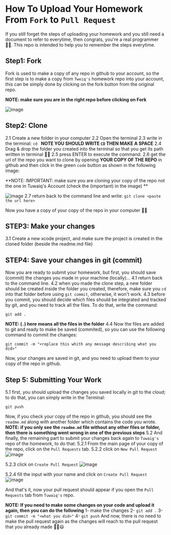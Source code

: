 # How To Upload Your Homework From `Fork` to `Pull Request`
If you still forget the steps of uploading your homework and you still need a document to refer to everytime, then congrats, you're a real programmer 🤟🏻. This repo is intended to help you to remember the steps everytime.

## Step1: Fork
Fork is used to make a copy of any repo in github to your account, so the first step is to make a copy from `Tweiq's` homework repo into your account, this can be simply done by clicking on the fork button from the original repo.

**NOTE: make sure you are in the right repo before clicking on Fork**

![image](https://user-images.githubusercontent.com/29100623/137931784-c74c2275-5793-491f-8b0c-db0128afc332.png)


## Step2: Clone
2.1 Create a new folder in your computer 
2.2 Open the terminal 
2.3 write in the terminal: `cd ` 
**NOTE YOU SHOULD WRITE `CD` THEN MAKE A SPACE**
2.4 Drag & drop the folder you created into the terminal so that you get its path written in terminal 👌🏻
2.5 press ENTER to execute the command.
2.6 get the url of the repo you want to clone by opening **YOUR COPY OF THE REPO** in github and then click in the green `code` button as shown in the following image:

**NOTE: IMPORTANT: make sure you are cloning your copy of the repo not the one in Tuwaiq's Account (check the (important) in the image) **

![image](https://user-images.githubusercontent.com/29100623/137933888-a301f415-7c34-45f5-92d7-d8344083b866.png)
2.7 return back to the command line and write: `git clone <paste the url here>`

Now you have a copy of your copy of the repo in your computer ✌🏻

## STEP3: Make your changes
3.1 Create a new xcode project, and make sure the project is created in the cloned folder (beside the readme.md file)

## STEP4: Save your changes in git (commit)
Now you are ready to submit your homework, but first, you should save (commit) the changes you made in your machine (locally)...
4.1 return back to the command line.
4.2 when you made the clone step, a new folder should be created inside the folder you created, therefore, make sure you `cd` into that folder before using `git commit`, otherwise, it won't work.
4.3 before you commit, you should decide which files should be integrated and tracked by git, and you need to track all the files. To do that, write the command:
```
git add .
```
**NOTE: (`.`) here means all the files in the folder**
4.4 Now the files are added to git and ready to make be saved (commited), so you can use the following command to commit the changes:
```
git commit -m "<replace this whith any message describing what you did>"
```
Now, your changes are saved in git, and you need to upload them to your copy of the repo in github.

## Step 5: Submitting Your Work
5.1 first, you should upload the changes you saved locally in git to the cloud; to do that, you can simply write in the Terminal:
```
git push
```
Now, if you check your copy of the repo in github, you should see the `readme.md` along with another folder which contains the code you wrote.
**NOTE: if you only see the `readme.md` file without any other files or folder, then there is something went wrong in one of the previous steps**
5.2 And finally, the remaining part to submit your changes back again to `Tuwaig's` repo of the homework, to do that:
5.2.1 From the main page of your copy of the repo, click on the `Pull Requests` tab.
5.2.2 click on `New Pull Request`
![image](https://user-images.githubusercontent.com/29100623/137937434-284e8f07-df20-465d-9eb5-31bdb9b8ac3a.png)

5.2.3 click on `Create Pull Request`
![image](https://user-images.githubusercontent.com/29100623/137937574-5cc833ca-2b2f-469c-8989-1600b27cc94b.png)


5.2.4 fill the input with your name and click on `Create Pull Request`
![image](https://user-images.githubusercontent.com/29100623/137937852-8840ff8a-f2bd-48ce-90e4-4e4e68eb4c09.png)

And that's it, now your pull request should appear if you open the `Pull Requests` tab from `Tuwaiq's` repo.


**NOTE: If you need to make some changes on your code and upload it again, then you can do the following**
1- make the changes
2- `git add .`
3- `git commit -m "<what you did>"`
4- `git push`
And now, there is no need to make the pull request again as the changes will reach to the pull request that you already made ✌🏻😃



